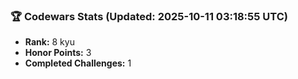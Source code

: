 ### 🏆 Codewars Stats (Updated: 2025-10-11 03:18:55 UTC)

- **Rank:** 8 kyu
- **Honor Points:** 3
- **Completed Challenges:** 1
